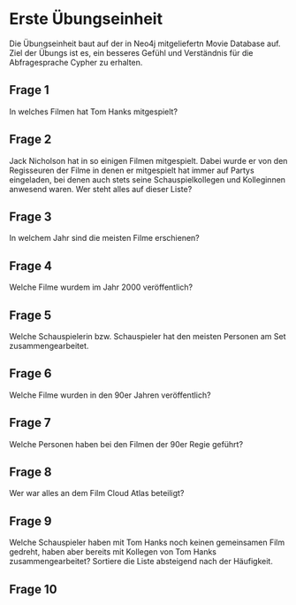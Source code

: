 # Erste Übungseinheit

Die Übungseinheit baut auf der in Neo4j mitgeliefertn Movie Database auf. Ziel der Übungs ist es, ein besseres Gefühl und Verständnis für die Abfragesprache Cypher zu erhalten. 

## Frage 1

In welches Filmen hat Tom Hanks mitgespielt?

## Frage 2

Jack Nicholson hat in so einigen Filmen mitgespielt. Dabei wurde er von den Regisseuren der Filme in denen er mitgespielt hat immer auf Partys eingeladen, bei denen auch stets seine Schauspielkollegen und Kolleginnen anwesend waren. Wer steht alles auf dieser Liste?

## Frage 3

In welchem Jahr sind die meisten Filme erschienen?

## Frage 4

Welche Filme wurdem im Jahr 2000 veröffentlich?

## Frage 5 

Welche Schauspielerin bzw. Schauspieler hat den meisten Personen am Set zusammengearbeitet.

## Frage 6

Welche Filme wurden in den 90er Jahren veröffentlich?

## Frage 7

Welche Personen haben bei den Filmen der 90er Regie geführt?

## Frage 8

Wer war alles an dem Film Cloud Atlas beteiligt?

## Frage 9

Welche Schauspieler haben mit Tom Hanks noch keinen gemeinsamen Film gedreht, haben aber bereits mit Kollegen von Tom Hanks zusammengearbeitet? Sortiere die Liste absteigend nach der Häufigkeit.

## Frage 10

